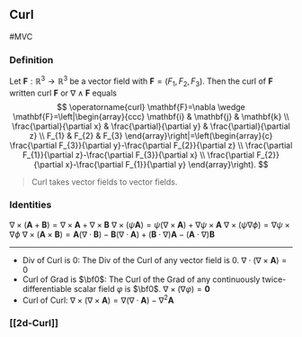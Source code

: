 ## Curl
#MVC 
### Definition
Let $\mathbf{F}: \mathbb{R}^{3} \rightarrow \mathbb{R}^{3}$ be a vector field with $\mathbf{F}=\left(F_{1}, F_{2}, F_{3}\right) .$ Then the curl of $\mathbf{F}$ written curl $\mathbf{F}$ or $\nabla \wedge \mathbf{F}$ equals
$$
\operatorname{curl} \mathbf{F}=\nabla \wedge \mathbf{F}=\left|\begin{array}{ccc}
\mathbf{i} & \mathbf{j} & \mathbf{k} \\
\frac{\partial}{\partial x} & \frac{\partial}{\partial y} & \frac{\partial}{\partial z} \\
F_{1} & F_{2} & F_{3}
\end{array}\right|=\left(\begin{array}{c}
\frac{\partial F_{3}}{\partial y}-\frac{\partial F_{2}}{\partial z} \\
\frac{\partial F_{1}}{\partial z}-\frac{\partial F_{3}}{\partial x} \\
\frac{\partial F_{2}}{\partial x}-\frac{\partial F_{1}}{\partial y}
\end{array}\right).
$$
>Curl takes vector fields to vector fields.

### Identities
$\nabla \times(\mathbf{A}+\mathbf{B})=\nabla \times \mathbf{A}+\nabla \times \mathbf{B}$
$\nabla \times(\psi \mathbf{A})=\psi(\nabla \times \mathbf{A})+\nabla \psi \times \mathbf{A}$
$\nabla \times(\psi \nabla \phi)=\nabla \psi \times \nabla \phi$
$\nabla \times(\mathbf{A} \times \mathbf{B})=\mathbf{A}(\nabla \cdot \mathbf{B})-\mathbf{B}(\nabla \cdot \mathbf{A})+(\mathbf{B} \cdot \nabla) \mathbf{A}-(\mathbf{A} \cdot \nabla) \mathbf{B}$

---
- Div of Curl is 0: The Div of the Curl of any vector field is 0.
$\nabla \cdot(\nabla \times \mathbf{A})=0$
- Curl of Grad is $\bf0$: The Curl of the Grad of any continuously twice-differentiable scalar field $\varphi$ is $\bf0$.
$\nabla \times(\nabla \varphi)=\mathbf{0}$
- Curl of Curl:
$\nabla \times(\nabla \times \mathbf{A})=\nabla(\nabla \cdot \mathbf{A})-\nabla^{2} \mathbf{A}$

### [[2d-Curl]]
